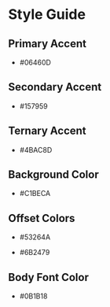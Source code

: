 # Style Guide

## Primary Accent

  - #06460D

## Secondary Accent

  - #157959

## Ternary Accent

  - #4BAC8D

## Background Color

  - #C1BECA

## Offset Colors

  - #53264A

  - #6B2479

## Body Font Color

  - #0B1B18